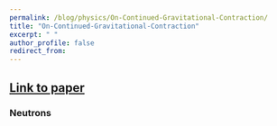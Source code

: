 ```yaml
---
permalink: /blog/physics/On-Continued-Gravitational-Contraction/
title: "On-Continued-Gravitational-Contraction"
excerpt: " "
author_profile: false
redirect_from:
---
```


## [Link to paper](https://journals.aps.org/pr/abstract/10.1103/PhysRev.56.455)

### Neutrons
